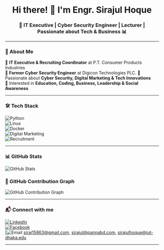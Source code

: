<h1 align="center">Hi there! 👋 I'm Engr. Sirajul Hoque</h1>  
<h3 align="center">🚀 IT Executive | Cyber Security Engineer | Lecturer | Passionate about Tech & Business 📊</h3>  

---

### 🌟 About Me  
🔹 **IT Executive & Recruiting Coordinator** at P.T. Consumer Products Industries  
🔹 **Former Cyber Security Engineer** at Digicon Technologies PLC.
🔹 Passionate about **Cyber Security, Digital Marketing & Tech Innovations**  
🔹 Interested in **Education, Coding, Business, Leadership & Social Awareness**  

---

### 🛠 Tech Stack  
![Python](https://img.shields.io/badge/Python-3776AB?style=for-the-badge&logo=python&logoColor=white)  
![Linux](https://img.shields.io/badge/Linux-FCC624?style=for-the-badge&logo=linux&logoColor=black)  
![Docker](https://img.shields.io/badge/Docker-2496ED?style=for-the-badge&logo=docker&logoColor=white)  
![Digital Marketing](https://img.shields.io/badge/DigitalMarketing-FF5722?style=for-the-badge&logo=google-ads)  
![Recruitment](https://img.shields.io/badge/Recruitment-0077B5?style=for-the-badge&logo=linkedin)  

---

### 📊 GitHub Stats  
![GitHub Stats](https://github-readme-stats.vercel.app/api?username=EngrSirajulHoque&show_icons=true&theme=dark)  

### 🚀 GitHub Contribution Graph  
![GitHub Contribution Graph](https://github-readme-activity-graph.vercel.app/graph?username=EngrSirajulHoque&theme=react)  

---

### 📬 Connect with me  
[![LinkedIn](https://img.shields.io/badge/LinkedIn-blue?style=for-the-badge&logo=linkedin)](Linkedin.com/sirajulhoque1)  
[![Facebook](https://img.shields.io/badge/Facebook-1877F2?style=for-the-badge&logo=facebook&logoColor=white)](https://www.facebook.com/sirajulhoque101)  
[![Email](https://img.shields.io/badge/Email-D14836?style=for-the-badge&logo=gmail&logoColor=white) siraj15863@gmail.com, sirajul@pannabd.com, sirajulhoque@iut-dhaka.edu  

---
